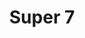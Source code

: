 ---
title: "Super 7"
url: /caguas/super-7-avenida-jose-villares-avenida-gurabo/
shop: Lebensmittel
---